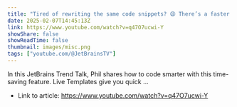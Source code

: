```yaml
---
title: "Tired of rewriting the same code snippets? 😩 There’s a faster way—Live Templates! ⚡"
date: 2025-02-07T14:45:13Z
link: https://www.youtube.com/watch?v=q47O7ucwi-Y
showShare: false
showReadTime: false
thumbnail: images/misc.png
tags: ["youtube.com/@JetBrainsTV"]
---
```

In this JetBrains Trend Talk, Phil shares how to code smarter with this time-saving feature. Live Templates give you quick ...

- Link to article: https://www.youtube.com/watch?v=q47O7ucwi-Y